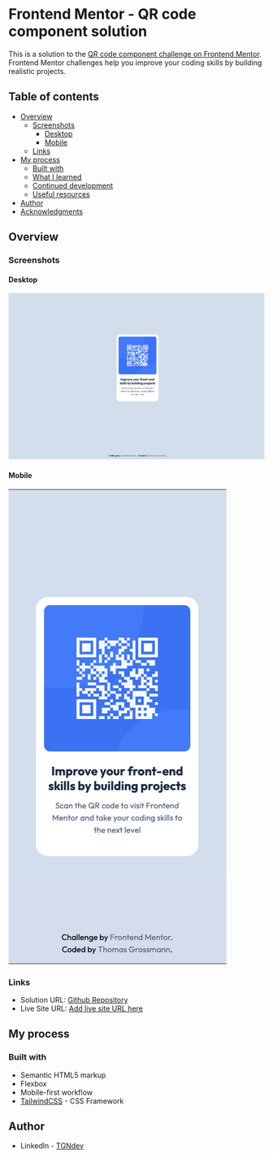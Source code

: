 # Frontend Mentor - QR code component solution

This is a solution to the [QR code component challenge on Frontend Mentor](https://www.frontendmentor.io/challenges/qr-code-component-iux_sIO_H). Frontend Mentor challenges help you improve your coding skills by building realistic projects. 

## Table of contents

- [Overview](#overview)
  - [Screenshots](#screenshots)
    - [Desktop](#desktop)
    - [Mobile](#mobile)
  - [Links](#links)
- [My process](#my-process)
  - [Built with](#built-with)
  - [What I learned](#what-i-learned)
  - [Continued development](#continued-development)
  - [Useful resources](#useful-resources)
- [Author](#author)
- [Acknowledgments](#acknowledgments)

## Overview

### Screenshots

#### Desktop
![Desktop Design](./screenshot_desktop.png)

#### Mobile
![Mobile Design](./screenshot_mobile.png)

### Links

- Solution URL: [Github Repository](https://github.com/TGNdev/qr-code-component-main)
- Live Site URL: [Add live site URL here](https://qr-code-component-main-tgndevs-projects.vercel.app/)

## My process

### Built with

- Semantic HTML5 markup
- Flexbox
- Mobile-first workflow
- [TailwindCSS](https://tailwindcss.com/) - CSS Framework

## Author

- LinkedIn - [TGNdev](https://www.linkedin.com/in/tgndev/)
